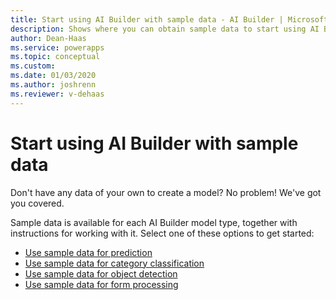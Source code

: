 ```yaml
---
title: Start using AI Builder with sample data - AI Builder | Microsoft Docs
description: Shows where you can obtain sample data to start using AI Builder.
author: Dean-Haas
ms.service: powerapps
ms.topic: conceptual
ms.custom: 
ms.date: 01/03/2020
ms.author: joshrenn
ms.reviewer: v-dehaas
---
```


# Start using AI Builder with sample data

Don't have any data of your own to create a model? No problem! We've got you covered.

<!--Via Writing Style Guide, you need to have at least two H2s, or don't have any.-->

Sample data is available for each AI Builder model type, together with instructions for working with it. Select one of these options to get started:

- [Use sample data for prediction](prediction-sample-data.md)
- [Use sample data for category classification](text-classification-sample-data.md)
- [Use sample data for object detection](object-detection-sample-data.md)
- [Use sample data for form processing](form-processing-sample-data.md)
